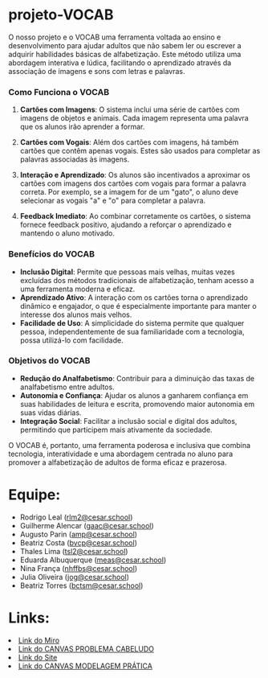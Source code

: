 # projeto-VOCAB
O nosso projeto e o VOCAB uma ferramenta voltada ao ensino e desenvolvimento para ajudar adultos que não sabem ler ou escrever a adquirir habilidades básicas de alfabetização. Este método utiliza uma abordagem interativa e lúdica, facilitando o aprendizado através da associação de imagens e sons com letras e palavras.

### Como Funciona o VOCAB

1. **Cartões com Imagens**: O sistema inclui uma série de cartões com imagens de objetos e animais. Cada imagem representa uma palavra que os alunos irão aprender a formar.

2. **Cartões com Vogais**: Além dos cartões com imagens, há também cartões que contêm apenas vogais. Estes são usados para completar as palavras associadas às imagens.

3. **Interação e Aprendizado**: Os alunos são incentivados a aproximar os cartões com imagens dos cartões com vogais para formar a palavra correta. Por exemplo, se a imagem for de um "gato", o aluno deve selecionar as vogais "a" e "o" para completar a palavra.

4. **Feedback Imediato**: Ao combinar corretamente os cartões, o sistema fornece feedback positivo, ajudando a reforçar o aprendizado e mantendo o aluno motivado.

### Benefícios do VOCAB

- **Inclusão Digital**: Permite que pessoas mais velhas, muitas vezes excluídas dos métodos tradicionais de alfabetização, tenham acesso a uma ferramenta moderna e eficaz.
- **Aprendizado Ativo**: A interação com os cartões torna o aprendizado dinâmico e engajador, o que é especialmente importante para manter o interesse dos alunos mais velhos.
- **Facilidade de Uso**: A simplicidade do sistema permite que qualquer pessoa, independentemente de sua familiaridade com a tecnologia, possa utilizá-lo com facilidade.

### Objetivos do VOCAB

- **Redução do Analfabetismo**: Contribuir para a diminuição das taxas de analfabetismo entre adultos.
- **Autonomia e Confiança**: Ajudar os alunos a ganharem confiança em suas habilidades de leitura e escrita, promovendo maior autonomia em suas vidas diárias.
- **Integração Social**: Facilitar a inclusão social e digital dos adultos, permitindo que participem mais ativamente da sociedade.

O VOCAB é, portanto, uma ferramenta poderosa e inclusiva que combina tecnologia, interatividade e uma abordagem centrada no aluno para promover a alfabetização de adultos de forma eficaz e prazerosa.
# Equipe:
* Rodrigo Leal (rlm2@cesar.school)
* Guilherme Alencar (gaac@cesar.school)
* Augusto Parin (amp@cesar.school)
* Beatriz Costa (bvcp@cesar.school)
* Thales Lima (tsl2@cesar.school)
* Eduarda Albuquerque (meas@cesar.school)
* Nina França (nhffbs@cesar.school)
* Julia Oliveira (jog@cesar.school)
* Beatriz Torres (bctsm@cesar.school)
# Links:

 <li>
    <a  href="https://miro.com/app/board/uXjVNk2c4A8=/"
      >Link do Miro </a
    >
     <li>
    <a  href="https://www.canva.com/design/DAF_5zR12xo/7beKRmVd1VVMelCQ0m2JnA/edit"
      >Link do CANVAS PROBLEMA CABELUDO</a
    >
    <li>
    <a  href="https://sites.google.com/cesar.school/projeto-1-g5/in%C3%ADcio"
      >Link do Site </a
    >
        <li>
    <a  href="https://www.canva.com/design/DAGCC7F67m4/bUGFaQ6TLqwyTQgcmhHS_A/edit?utm_content=DAGCC7F67m4&utm_campaign=designshare&utm_medium=link2&utm_source=sharebutton"
      >Link do CANVAS MODELAGEM PRÁTICA </a
    >

